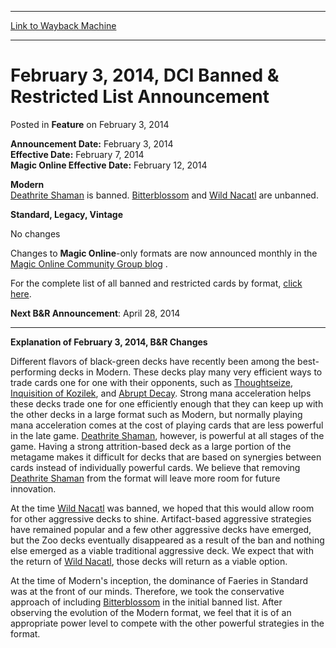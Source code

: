 
---
[Link to Wayback Machine](https://web.archive.org/web/20160629203349/http://magic.wizards.com/en/articles/archive/feature/february-3-2014-dci-banned-restricted-list-announcement-2014-02-03)

[_metadata_:wayback_url]:- "http://magic.wizards.com/en/articles/archive/feature/february-3-2014-dci-banned-restricted-list-announcement-2014-02-03"
[_metadata_:wayback_raw_url]:- "https://web.archive.org/web/20160629203349id_/http://magic.wizards.com/en/articles/archive/feature/february-3-2014-dci-banned-restricted-list-announcement-2014-02-03"
[_metadata_:wayback_capture_timestamp]:- "2016-06-29 20:33:49+00:00"
[_metadata_:description]:- "Announcement Date: February 3, 2014Effective Date: February 7, 2014Magic Online Effective Date: February 12, 2014&#13; &#13; Modern&#13; [autocard]Deathrite Shaman[/autocard] is banned. [autocard]Bitterblossom[/autocard] and [autocard]Wild Nacatl[/autocard] are unbanned.&#13; &#13; Standard, Legacy, Vintage&#13; No changes&#13; &#13; Changes to Magic Online-only formats are now announced monthly in the Magic Online Community Group blog ."
[_metadata_:generator]:- "Drupal 7 (http://drupal.org)"
[_metadata_:publish_date]:- "2014-02-03"
---


February 3, 2014, DCI Banned & Restricted List Announcement
===========================================================



 Posted in **Feature**
 on February 3, 2014 










**Announcement Date:** February 3, 2014  
**Effective Date:** February 7, 2014  
**Magic Online Effective Date:** February 12, 2014


**Modern**  
[Deathrite Shaman](http://gatherer.wizards.com/Pages/Card/Details.aspx?name=Deathrite+Shaman) is banned. [Bitterblossom](http://gatherer.wizards.com/Pages/Card/Details.aspx?name=Bitterblossom) and [Wild Nacatl](http://gatherer.wizards.com/Pages/Card/Details.aspx?name=Wild+Nacatl) are unbanned.


**Standard, Legacy, Vintage**  

No changes


Changes to **Magic Online**-only formats are now announced monthly in the [Magic Online Community Group blog](http://community.wizards.com/magiconline) .


For the complete list of all banned and restricted cards by format, [click here](http://archive.wizards.com/magic/magazine/article.aspx?x=judge/resources/banned).


**Next B&R Announcement**: April 28, 2014





---


**Explanation of February 3, 2014, B&R Changes**


Different flavors of black-green decks have recently been among the best-performing decks in Modern. These decks play many very efficient ways to trade cards one for one with their opponents, such as [Thoughtseize](http://gatherer.wizards.com/Pages/Card/Details.aspx?name=Thoughtseize), [Inquisition of Kozilek](http://gatherer.wizards.com/Pages/Card/Details.aspx?name=Inquisition+of+Kozilek), and [Abrupt Decay](http://gatherer.wizards.com/Pages/Card/Details.aspx?name=Abrupt+Decay). Strong mana acceleration helps these decks trade one for one efficiently enough that they can keep up with the other decks in a large format such as Modern, but normally playing mana acceleration comes at the cost of playing cards that are less powerful in the late game. [Deathrite Shaman](http://gatherer.wizards.com/Pages/Card/Details.aspx?name=Deathrite+Shaman), however, is powerful at all stages of the game. Having a strong attrition-based deck as a large portion of the metagame makes it difficult for decks that are based on synergies between cards instead of individually powerful cards. We believe that removing [Deathrite Shaman](http://gatherer.wizards.com/Pages/Card/Details.aspx?name=Deathrite+Shaman) from the format will leave more room for future innovation.


At the time [Wild Nacatl](http://gatherer.wizards.com/Pages/Card/Details.aspx?name=Wild+Nacatl) was banned, we hoped that this would allow room for other aggressive decks to shine. Artifact-based aggressive strategies have remained popular and a few other aggressive decks have emerged, but the Zoo decks eventually disappeared as a result of the ban and nothing else emerged as a viable traditional aggressive deck. We expect that with the return of [Wild Nacatl](http://gatherer.wizards.com/Pages/Card/Details.aspx?name=Wild+Nacatl), those decks will return as a viable option.


At the time of Modern's inception, the dominance of Faeries in Standard was at the front of our minds. Therefore, we took the conservative approach of including [Bitterblossom](http://gatherer.wizards.com/Pages/Card/Details.aspx?name=Bitterblossom) in the initial banned list. After observing the evolution of the Modern format, we feel that it is of an appropriate power level to compete with the other powerful strategies in the format.







